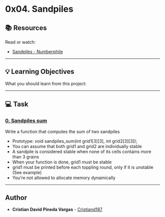 # 0x04. Sandpiles

## :books: Resources
Read or watch:
* [Sandpiles - Numberphile](https://intranet.hbtn.io/rltoken/UVY3WFjMmCRlLcr-B2Krug)

---
## :bulb: Learning Objectives
What you should learn from this project:

---
## :computer: Task

### [0. Sandpiles sum](./0-sandpiles.c)
Write a function that computes the sum of two sandpiles
 * Prototype: void sandpiles_sum(int grid1[3][3], int grid2[3][3]);
 * You can assume that both grid1 and grid2 are individually stable
 * A sandpile is considered stable when none of its cells contains more than 3 grains
 * When your function is done, grid1 must be stable
 * grid1 must be printed before each toppling round, only if it is unstable (See example)
 * You’re not allowed to allocate memory dynamically

---

## Author
* **Cristian David Pineda Vargas** - [Cristiand187](https://github.com/Cristiand187)
